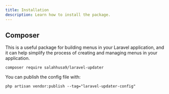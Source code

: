 ```yaml
---
title: Installation
description: Learn how to install the package.
---
```


## Composer

This is a useful package for building menus in your Laravel application, and it can help simplify the process of creating and managing menus in your application.


```shell
composer require salahhusa9/laravel-updater
```

You can publish the config file with:

```shell
php artisan vendor:publish --tag="laravel-updater-config"
```
